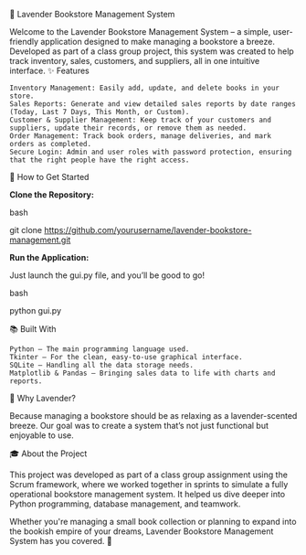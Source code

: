 🌸 Lavender Bookstore Management System

Welcome to the Lavender Bookstore Management System – a simple, user-friendly application designed to make managing a bookstore a breeze. Developed as part of a class group project, this system was created to help track inventory, sales, customers, and suppliers, all in one intuitive interface.
✨ Features

    Inventory Management: Easily add, update, and delete books in your store.
    Sales Reports: Generate and view detailed sales reports by date ranges (Today, Last 7 Days, This Month, or Custom).
    Customer & Supplier Management: Keep track of your customers and suppliers, update their records, or remove them as needed.
    Order Management: Track book orders, manage deliveries, and mark orders as completed.
    Secure Login: Admin and user roles with password protection, ensuring that the right people have the right access.

📖 How to Get Started

**Clone the Repository:**

bash

git clone https://github.com/yourusername/lavender-bookstore-management.git

**Run the Application:**

Just launch the gui.py file, and you’ll be good to go!

bash

python gui.py

📚 Built With

    Python – The main programming language used.
    Tkinter – For the clean, easy-to-use graphical interface.
    SQLite – Handling all the data storage needs.
    Matplotlib & Pandas – Bringing sales data to life with charts and reports.

🌟 Why Lavender?

Because managing a bookstore should be as relaxing as a lavender-scented breeze. Our goal was to create a system that’s not just functional but enjoyable to use.

🎓 About the Project

This project was developed as part of a class group assignment using the Scrum framework, where we worked together in sprints to simulate a fully operational bookstore management system. It helped us dive deeper into Python programming, database management, and teamwork.

Whether you're managing a small book collection or planning to expand into the bookish empire of your dreams, Lavender Bookstore Management System has you covered. 🌿
